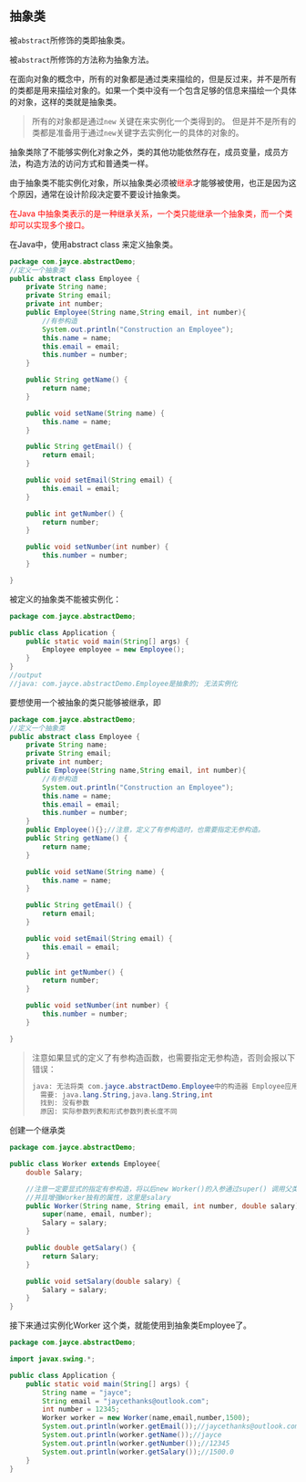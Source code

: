 ## 抽象类

被`abstract`所修饰的类即抽象类。

被`abstract`所修饰的方法称为抽象方法。



在面向对象的概念中，所有的对象都是通过类来描绘的，但是反过来，并不是所有的类都是用来描绘对象的。如果一个类中没有一个包含足够的信息来描绘一个具体的对象，这样的类就是抽象类。

> 所有的对象都是通过`new` 关键在来实例化一个类得到的。 但是并不是所有的类都是准备用于通过`new`关键字去实例化一的具体的对象的。 



抽象类除了不能够实例化对象之外，类的其他功能依然存在，成员变量，成员方法，构造方法的访问方式和普通类一样。



由于抽象类不能实例化对象，所以抽象类必须被<span style="color:red">继承</span>才能够被使用，也正是因为这个原因，通常在设计阶段决定要不要设计抽象类。



<span style="color:red">在Java 中抽象类表示的是一种继承关系，一个类只能继承一个抽象类，而一个类却可以实现多个接口。</span>



在Java中，使用abstract class 来定义抽象类。 

```java
package com.jayce.abstractDemo;
//定义一个抽象类
public abstract class Employee {
    private String name;
    private String email;
    private int number;
    public Employee(String name,String email, int number){
        //有参构造
        System.out.println("Construction an Employee");
        this.name = name;
        this.email = email;
        this.number = number;
    }

    public String getName() {
        return name;
    }

    public void setName(String name) {
        this.name = name;
    }

    public String getEmail() {
        return email;
    }

    public void setEmail(String email) {
        this.email = email;
    }

    public int getNumber() {
        return number;
    }

    public void setNumber(int number) {
        this.number = number;
    }

}
```

被定义的抽象类不能被实例化：

```java
package com.jayce.abstractDemo;

public class Application {
    public static void main(String[] args) {
        Employee employee = new Employee();
    }
}
//output 
//java: com.jayce.abstractDemo.Employee是抽象的; 无法实例化
```

要想使用一个被抽象的类只能够被继承，即

```java
package com.jayce.abstractDemo;
//定义一个抽象类
public abstract class Employee {
    private String name;
    private String email;
    private int number;
    public Employee(String name,String email, int number){
        //有参构造
        System.out.println("Construction an Employee");
        this.name = name;
        this.email = email;
        this.number = number;
    }
    public Employee(){};//注意，定义了有参构造时，也需要指定无参构造。
    public String getName() {
        return name;
    }

    public void setName(String name) {
        this.name = name;
    }

    public String getEmail() {
        return email;
    }

    public void setEmail(String email) {
        this.email = email;
    }

    public int getNumber() {
        return number;
    }

    public void setNumber(int number) {
        this.number = number;
    }

}
```

> 注意如果显式的定义了有参构造函数，也需要指定无参构造，否则会报以下错误：
>
> ```java
> java: 无法将类 com.jayce.abstractDemo.Employee中的构造器 Employee应用到给定类型;
>   需要: java.lang.String,java.lang.String,int
>   找到: 没有参数
>   原因: 实际参数列表和形式参数列表长度不同
> ```



创建一个继承类

```java
package com.jayce.abstractDemo;

public class Worker extends Employee{
    double Salary;

    //注意一定要显式的指定有参构造，将以后new Worker()的入参通过super() 调用父类有参构造的方式，将参数传递给父类的有参构造。
    //并且增强Worker独有的属性，这里是salary
    public Worker(String name, String email, int number, double salary) {
        super(name, email, number);
        Salary = salary;
    }

    public double getSalary() {
        return Salary;
    }

    public void setSalary(double salary) {
        Salary = salary;
    }
}
```

接下来通过实例化Worker 这个类，就能使用到抽象类Employee了。 

```java
package com.jayce.abstractDemo;

import javax.swing.*;

public class Application {
    public static void main(String[] args) {
        String name = "jayce";
        String email = "jaycethanks@outlook.com";
        int number = 12345;
        Worker worker = new Worker(name,email,number,1500);
        System.out.println(worker.getEmail());//jaycethanks@outlook.com
        System.out.println(worker.getName());//jayce
        System.out.println(worker.getNumber());//12345
        System.out.println(worker.getSalary());//1500.0
    }
}
```

